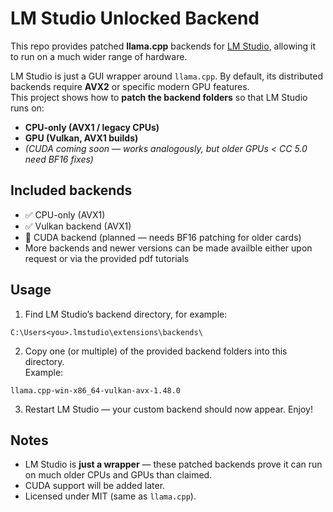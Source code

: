 # LM Studio Unlocked Backend

This repo provides patched **llama.cpp** backends for [LM Studio](https://lmstudio.ai/), allowing it to run on a much wider range of hardware.  

LM Studio is just a GUI wrapper around `llama.cpp`. By default, its distributed backends require **AVX2** or specific modern GPU features.  
This project shows how to **patch the backend folders** so that LM Studio runs on:  

- **CPU-only (AVX1 / legacy CPUs)**  
- **GPU (Vulkan, AVX1 builds)**  
- *(CUDA coming soon — works analogously, but older GPUs < CC 5.0 need BF16 fixes)*  

## Included backends

- ✅ CPU-only (AVX1)  
- ✅ Vulkan backend (AVX1)  
- 🚧 CUDA backend (planned — needs BF16 patching for older cards)
- More backends and newer versions can be made availble either upon request or via the provided pdf tutorials

## Usage

1. Find LM Studio’s backend directory, for example:
```
C:\Users<you>.lmstudio\extensions\backends\
```

2. Copy one (or multiple) of the provided backend folders into this directory.  
Example: 
```
llama.cpp-win-x86_64-vulkan-avx-1.48.0
```
 
3. Restart LM Studio — your custom backend should now appear. Enjoy!

## Notes
- LM Studio is **just a wrapper** — these patched backends prove it can run on much older CPUs and GPUs than claimed.  
- CUDA support will be added later.  
- Licensed under MIT (same as `llama.cpp`).  
